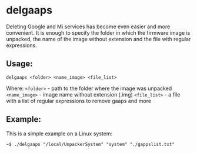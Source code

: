 # delgaaps

Deleting Google and Mi services has become even easier and more convenient. It is enough to specify the folder in which the firmware image is unpacked, the name of the image without extension and the file with regular expressions.

## Usage:
```
delgaaps <folder> <name_image> <file_list>
```
Where:
`<folder>` - path to the folder where the image was unpacked
`<name_image>` - image name without extension (.img)
`<file_list>` - a file with a list of regular expressions to remove gaaps and more
## Example:
This is a simple example on a Linux system:
```
~$ ./delgaaps "/local/UnpackerSystem" "system" "./gappslist.txt"
```